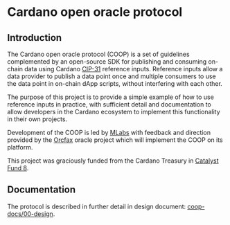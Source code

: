 # Cardano open oracle protocol

## Introduction

The Cardano open oracle protocol (COOP) is a set of guidelines complemented by
an open-source SDK for publishing and consuming on-chain data using Cardano
[CIP-31](https://github.com/cardano-foundation/CIPs/blob/238ab246d74968d8123f93a013b1849a29d39a9a/CIP-0031/README.md)
reference inputs. Reference inputs allow a data provider to publish a data point
once and multiple consumers to use the data point in on-chain dApp scripts,
without interfering with each other.

The purpose of this project is to provide a simple example of how to use
reference inputs in practice, with sufficient detail and documentation to allow
developers in the Cardano ecosystem to implement this functionality in their own
projects.

Development of the COOP is led by [MLabs](https://mlabs.city/) with feedback and
direction provided by the [Orcfax](https://www.orcfax.link/about/) oracle
project which will implement the COOP on its platform.

This project was graciously funded from the Cardano Treasury in [Catalyst Fund
8](https://cardano.ideascale.com/c/idea/402572).

## Documentation

The protocol is described in further detail in design document:
[coop-docs/00-design](coop-docs/00-design.md).
